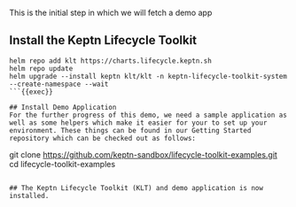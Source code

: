
<br>
This is the initial step in which we will fetch a demo app 

## Install the Keptn Lifecycle Toolkit 

```
helm repo add klt https://charts.lifecycle.keptn.sh
helm repo update
helm upgrade --install keptn klt/klt -n keptn-lifecycle-toolkit-system --create-namespace --wait
```{{exec}}

## Install Demo Application
For the further progress of this demo, we need a sample application as well as some helpers which make it easier for your to set up your environment. These things can be found in our Getting Started repository which can be checked out as follows:

```
git clone https://github.com/keptn-sandbox/lifecycle-toolkit-examples.git
cd lifecycle-toolkit-examples
```{{exec}}

## The Keptn Lifecycle Toolkit (KLT) and demo application is now installed.
